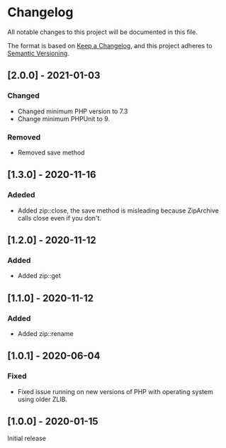 # Changelog

All notable changes to this project will be documented in this file.

The format is based on [Keep a Changelog](https://keepachangelog.com/en/1.0.0/),
and this project adheres to [Semantic Versioning](https://semver.org/spec/v2.0.0.html).

## [2.0.0] - 2021-01-03

### Changed

- Changed minimum PHP version to 7.3
- Change minimum PHPUnit to 9.

### Removed

- Removed save method

## [1.3.0] - 2020-11-16

### Adeded 

- Added zip::close, the save method is misleading because ZipArchive calls close even if you don't.

## [1.2.0] - 2020-11-12

### Added 

- Added zip::get

## [1.1.0] - 2020-11-12

### Added

- Added zip::rename

## [1.0.1] - 2020-06-04

### Fixed
- Fixed issue running on new versions of PHP with operating system using older ZLIB.

## [1.0.0] - 2020-01-15

Initial release